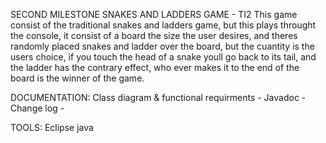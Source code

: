 SECOND MILESTONE SNAKES AND LADDERS GAME - TI2
This game consist of the traditional snakes and ladders game, but this plays throught the console, it consist of a board the size the user desires, and theres randomly
placed snakes and ladder over the board, but the cuantity is the users choice, if you touch the head of a snake youll go back to its tail, and the ladder has the contrary effect, 
who ever makes it to the end of the board is the winner of the game.

DOCUMENTATION:
Class diagram & functional requirments -
Javadoc -
Change log -

TOOLS:
Eclipse
java

